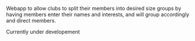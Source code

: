 Webapp to allow clubs to split their members into desired size groups by having members enter their names and interests, and will group accordingly and direct members.

Currently under developement
